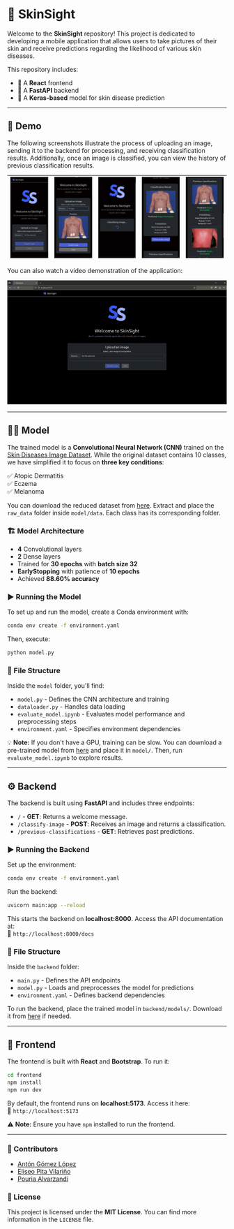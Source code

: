 # 🌟 SkinSight

Welcome to the **SkinSight** repository! This project is dedicated to developing a mobile application that allows users to take pictures of their skin and receive predictions regarding the likelihood of various skin diseases.

This repository includes:

- 📱 A **React** frontend
- 🚀 A **FastAPI** backend
- 🧠 A **Keras-based** model for skin disease prediction

---

## 📸 Demo

The following screenshots illustrate the process of uploading an image, sending it to the backend for processing, and receiving classification results. Additionally, once an image is classified, you can view the history of previous classification results.

| ![Screenshot 1](screenshots/screenshot_1.png) | ![Screenshot 2](screenshots/screenshot_2.png) | ![Screenshot 3](screenshots/screenshot_3.png) | ![Screenshot 4](screenshots/screenshot_4.png) | ![Screenshot 5](screenshots/screenshot_5.png) |
| --------------------------------------------- | --------------------------------------------- | --------------------------------------------- | --------------------------------------------- | --------------------------------------------- |

You can also watch a video demonstration of the application:

![Demo](screenshots/demo_skinsight.gif)

---

## 🧑‍⚕️ Model

The trained model is a **Convolutional Neural Network (CNN)** trained on the [Skin Diseases Image Dataset](https://www.kaggle.com/datasets/ismailpromus/skin-diseases-image-dataset). While the original dataset contains 10 classes, we have simplified it to focus on **three key conditions**:

✅ Atopic Dermatitis  
✅ Eczema  
✅ Melanoma

You can download the reduced dataset from [here](https://nubeusc-my.sharepoint.com/:f:/g/personal/eliseo_pita_rai_usc_es/EtOuVOWFrtJNr2tE7mrjTiwBPLDMcMdEqCAUjqjA5NsG0w?e=INqmDH). Extract and place the `raw_data` folder inside `model/data`. Each class has its corresponding folder.

### 🏗 Model Architecture

- **4** Convolutional layers
- **2** Dense layers
- Trained for **30 epochs** with **batch size 32**
- **EarlyStopping** with patience of **10 epochs**
- Achieved **88.60% accuracy**

### ▶️ Running the Model

To set up and run the model, create a Conda environment with:

```bash
conda env create -f environment.yaml
```

Then, execute:

```bash
python model.py
```

### 📂 File Structure

Inside the `model` folder, you'll find:

- `model.py` - Defines the CNN architecture and training
- `dataloader.py` - Handles data loading
- `evaluate_model.ipynb` - Evaluates model performance and preprocessing steps
- `environment.yaml` - Specifies environment dependencies

💡 **Note:** If you don't have a GPU, training can be slow. You can download a pre-trained model from [here](https://nubeusc-my.sharepoint.com/:f:/g/personal/anton_gomez_lopez_rai_usc_es/EosNaX9dhM9Dj3kB3PgrS8kB5mfj3I0QfV5bgoM7rcyopA?e=fehaKq) and place it in `model/`. Then, run `evaluate_model.ipynb` to explore results.

---

## ⚙️ Backend

The backend is built using **FastAPI** and includes three endpoints:

- `/` - **GET**: Returns a welcome message.
- `/classify-image` - **POST**: Receives an image and returns a classification.
- `/previous-classifications` - **GET**: Retrieves past predictions.

### ▶️ Running the Backend

Set up the environment:

```bash
conda env create -f environment.yaml
```

Run the backend:

```bash
uvicorn main:app --reload
```

This starts the backend on **localhost:8000**. Access the API documentation at:  
🔗 `http://localhost:8000/docs`

### 📂 File Structure

Inside the `backend` folder:

- `main.py` - Defines the API endpoints
- `model.py` - Loads and preprocesses the model for predictions
- `environment.yaml` - Defines backend dependencies

To run the backend, place the trained model in `backend/models/`. Download it from [here](https://nubeusc-my.sharepoint.com/:f:/g/personal/anton_gomez_lopez_rai_usc_es/EosNaX9dhM9Dj3kB3PgrS8kB5mfj3I0QfV5bgoM7rcyopA?e=fehaKq) if needed.

---

## 🎨 Frontend

The frontend is built with **React** and **Bootstrap**. To run it:

```bash
cd frontend
npm install
npm run dev
```

By default, the frontend runs on **localhost:5173**. Access it here:  
🔗 `http://localhost:5173`

⚠️ **Note:** Ensure you have `npm` installed to run the frontend.

---

### 🌟 Contributors

- [Antón Gómez López](https://github.com/antongomez)
- [Eliseo Pita Vilariño](https://github.com/elipitav)
- [Pouria Alvarzandi](https://github.com/pouriazandi)

### 📝 License

This project is licensed under the **MIT License**. You can find more information in the `LICENSE` file.
